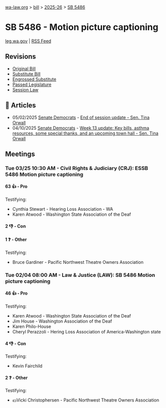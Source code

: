 [wa-law.org](/) > [bill](/bill/) > [2025-26](/bill/2025-26/) > [SB 5486](/bill/2025-26/sb/5486/)

# SB 5486 - Motion picture captioning
[leg.wa.gov](https://app.leg.wa.gov/billsummary?BillNumber=5486&Year=2025&Initiative=false) | [RSS Feed](./rss.xml)

## Revisions
* [Original Bill](1/)
* [Substitute Bill](S/)
* [Engrossed Substitute](S.E/)
* [Passed Legislature](S.PL/)
* [Session Law](S.SL/)

## 📰 Articles
* 05/02/2025 [Senate Democrats](/org/senate_democrats/) - [End of session update - Sen. Tina Orwall](https://senatedemocrats.wa.gov/orwall/2025/05/02/end-of-session-update/#:~:text=SB%205486)
* 04/10/2025 [Senate Democrats](/org/senate_democrats/) - [Week 13 update: Key bills, asthma resources, some special thanks, and an upcoming town hall - Sen. Tina Orwall](https://senatedemocrats.wa.gov/orwall/2025/04/09/week-13-update-key-bills-asthma-resources-some-special-thanks-and-an-upcoming-town-hall/#:~:text=captioning%20accessibility)

## Meetings
### Tue 03/25 10:30 AM - Civil Rights & Judiciary (CRJ): ESSB 5486 Motion picture captioning
#### 63 👍 - Pro
Testifying:
* Cynthia Stewart - Hearing Loss Association - WA
* Karen Atwood - Washington State Association of the Deaf

#### 2 👎 - Con

#### 1 ❓ - Other
Testifying:
* Bruce Gardiner - Pacific Northwest Theatre Owners Association

### Tue 02/04 08:00 AM - Law & Justice (LAW): SB 5486 Motion picture captioning
#### 46 👍 - Pro
Testifying:
* Karen Atwood - Washington State Association of the Deaf
* Jim House - Washington Association of the Deaf
* Karen Philo-House
* Cheryl Perazzoli - Hering Loss Association of America-Washington state

#### 4 👎 - Con
Testifying:
* Kevin Fairchild

#### 2 ❓ - Other
Testifying:
* 💵Vicki Christophersen - Pacific Northwest Theatre Owners Association

